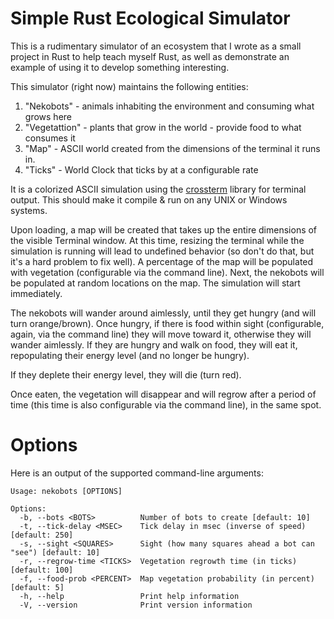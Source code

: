 # Simple Rust Ecological Simulator

This is a rudimentary simulator of an ecosystem that I wrote as a small
project in Rust to help teach myself Rust, as well as demonstrate an example
of using it to develop something interesting.

This simulator (right now) maintains the following entities:

1. "Nekobots" - animals inhabiting the environment and consuming what grows here
2. "Vegetattion" - plants that grow in the world - provide food to what consumes it
3. "Map" - ASCII world created from the dimensions of the terminal it runs in.
4. "Ticks" - World Clock that ticks by at a configurable rate

It is a colorized ASCII simulation using the
[crossterm](https://docs.rs/crossterm/latest/crossterm/index.html) library for
terminal output. This should make it compile & run on any UNIX or Windows systems.

Upon loading, a map will be created that takes up the entire dimensions of the
visible Terminal window. At this time, resizing the terminal while the simulation
is running will lead to undefined behavior (so don't do that, but it's a hard problem
to fix well). A percentage of the map will be populated with vegetation (configurable
via the command line). Next, the nekobots will be populated at random locations on the
map. The simulation will start immediately.

The nekobots will wander around aimlessly, until they get hungry (and will turn
orange/brown). Once hungry, if there is food within sight (configurable, again, via the
command line) they will move toward it, otherwise they will wander aimlessly. If they
are hungry and walk on food, they will eat it, repopulating their energy level (and no
longer be hungry).

If they deplete their energy level, they will die (turn red).

Once eaten, the vegetation will disappear and will regrow after a period of time (this
time is also configurable via the command line), in the same spot.

# Options

Here is an output of the supported command-line arguments:

```
Usage: nekobots [OPTIONS]

Options:
  -b, --bots <BOTS>          Number of bots to create [default: 10]
  -t, --tick-delay <MSEC>    Tick delay in msec (inverse of speed) [default: 250]
  -s, --sight <SQUARES>      Sight (how many squares ahead a bot can "see") [default: 10]
  -r, --regrow-time <TICKS>  Vegetation regrowth time (in ticks) [default: 100]
  -f, --food-prob <PERCENT>  Map vegetation probability (in percent) [default: 5]
  -h, --help                 Print help information
  -V, --version              Print version information
```

